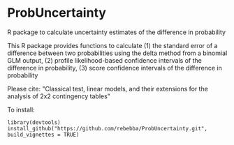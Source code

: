 # ProbUncertainty

R package to calculate uncertainty estimates of the difference in probability 

This R package provides functions to calculate
(1) the standard error of a difference between two probabilities using the delta method from a binomial GLM output, 
(2) profile likelihood-based confidence intervals of the difference in probability,
(3) score confidence intervals of the difference in probability

Please cite: "Classical test, linear models, and their extensions for the analysis of 2x2 contingency tables"

To install:
```
library(devtools)
install_github("https://github.com/rebebba/ProbUncertainty.git", build_vignettes = TRUE)
```
